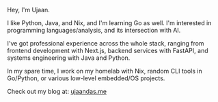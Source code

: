 Hey, I'm Ujaan.

I like Python, Java, and Nix, and I'm learning Go as well. I'm interested in programming languages/analysis, and its intersection with AI. 

I've got professional experience across the whole stack, ranging from frontend development with Next.js, backend services with FastAPI, and systems engineering with Java and Python.

In my spare time, I work on my homelab with Nix, random CLI tools in Go/Python, or various low-level embedded/OS projects. 

Check out my blog at: [ujaandas.me](https://ujaandas.me)

